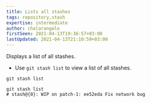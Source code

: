 ```yaml
---
title: Lists all stashes
tags: repository,stash
expertise: intermediate
author: chalarangelo
firstSeen: 2021-04-13T19:36:57+03:00
lastUpdated: 2021-04-13T21:10:59+03:00
---
```


Displays a list of all stashes.

- Use `git stash list` to view a list of all stashes.

```shell
git stash list
```

```shell
git stash list
# stash@{0}: WIP on patch-1: ee52eda Fix network bug
```
